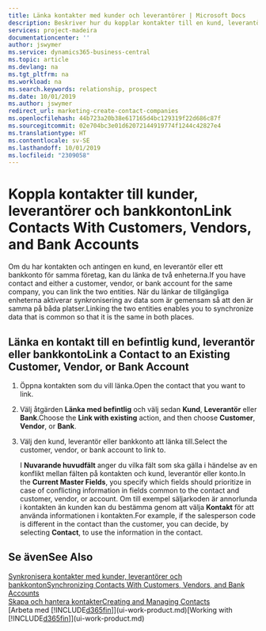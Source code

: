 ```yaml
---
title: Länka kontakter med kunder och leverantörer | Microsoft Docs
description: Beskriver hur du kopplar kontakter till en kund, leverantör eller bankkonto från samma företag, så att du kan synkronisera gemensamma data.
services: project-madeira
documentationcenter: ''
author: jswymer
ms.service: dynamics365-business-central
ms.topic: article
ms.devlang: na
ms.tgt_pltfrm: na
ms.workload: na
ms.search.keywords: relationship, prospect
ms.date: 10/01/2019
ms.author: jswymer
redirect_url: marketing-create-contact-companies
ms.openlocfilehash: 44b723a20b38e617165d4bc129319f22d686c87f
ms.sourcegitcommit: 02e704bc3e01d62072144919774f1244c42827e4
ms.translationtype: HT
ms.contentlocale: sv-SE
ms.lasthandoff: 10/01/2019
ms.locfileid: "2309058"
---
```

# <a name="link-contacts-with-customers-vendors-and-bank-accounts"></a><span data-ttu-id="2f48d-103">Koppla kontakter till kunder, leverantörer och bankkonton</span><span class="sxs-lookup"><span data-stu-id="2f48d-103">Link Contacts With Customers, Vendors, and Bank Accounts</span></span>
<span data-ttu-id="2f48d-104">Om du har kontakten och antingen en kund, en leverantör eller ett bankkonto för samma företag, kan du länka de två enheterna.</span><span class="sxs-lookup"><span data-stu-id="2f48d-104">If you have contact and either a customer, vendor, or bank account for the same company, you can link the two entities.</span></span> <span data-ttu-id="2f48d-105">När du länkar de tillgängliga enheterna aktiverar synkronisering av data som är gemensam så att den är samma på båda platser.</span><span class="sxs-lookup"><span data-stu-id="2f48d-105">Linking the two entities enables you to synchronize data that is common so that it is the same in both places.</span></span>

## <a name="link-a-contact-to-an-existing-customer-vendor-or-bank-account"></a><span data-ttu-id="2f48d-106">Länka en kontakt till en befintlig kund, leverantör eller bankkonto</span><span class="sxs-lookup"><span data-stu-id="2f48d-106">Link a Contact to an Existing Customer, Vendor, or Bank Account</span></span>
1. <span data-ttu-id="2f48d-107">Öppna kontakten som du vill länka.</span><span class="sxs-lookup"><span data-stu-id="2f48d-107">Open the contact that you want to link.</span></span>
2. <span data-ttu-id="2f48d-108">Välj åtgärden **Länka med befintlig** och välj sedan **Kund**, **Leverantör** eller **Bank**.</span><span class="sxs-lookup"><span data-stu-id="2f48d-108">Choose the **Link with existing** action, and then choose **Customer**, **Vendor**, or **Bank**.</span></span>
3. <span data-ttu-id="2f48d-109">Välj den kund, leverantör eller bankkonto att länka till.</span><span class="sxs-lookup"><span data-stu-id="2f48d-109">Select the customer, vendor, or bank account to link to.</span></span>

   <span data-ttu-id="2f48d-110">I **Nuvarande huvudfält** anger du vilka fält som ska gälla i händelse av en konflikt mellan fälten på kontakten och kund, leverantör eller konto.</span><span class="sxs-lookup"><span data-stu-id="2f48d-110">In the **Current Master Fields**, you specify which fields should prioritize in case of conflicting information in fields common to the contact and customer, vendor, or account.</span></span> <span data-ttu-id="2f48d-111">Om till exempel säljarkoden är annorlunda i kontakten än kunden kan du bestämma genom att välja **Kontakt** för att använda informationen i kontakten.</span><span class="sxs-lookup"><span data-stu-id="2f48d-111">For example, if the salesperson code is different in the contact than the customer, you can decide, by selecting **Contact**, to use the information in the contact.</span></span>

## <a name="see-also"></a><span data-ttu-id="2f48d-112">Se även</span><span class="sxs-lookup"><span data-stu-id="2f48d-112">See Also</span></span>
[<span data-ttu-id="2f48d-113">Synkronisera kontakter med kunder, leverantörer och bankkonton</span><span class="sxs-lookup"><span data-stu-id="2f48d-113">Synchronizing Contacts With Customers, Vendors, and Bank Accounts</span></span>](marketing-synchronize-contacts-customers-vendors-bank-accounts.md)  
[<span data-ttu-id="2f48d-114">Skapa och hantera kontakter</span><span class="sxs-lookup"><span data-stu-id="2f48d-114">Creating and Managing Contacts</span></span>](marketing-contacts.md)  
<span data-ttu-id="2f48d-115">[Arbeta med [!INCLUDE[d365fin](includes/d365fin_md.md)]](ui-work-product.md)</span><span class="sxs-lookup"><span data-stu-id="2f48d-115">[Working with [!INCLUDE[d365fin](includes/d365fin_md.md)]](ui-work-product.md)</span></span>  
